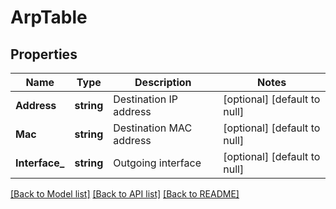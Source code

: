 # ArpTable

## Properties
Name | Type | Description | Notes
------------ | ------------- | ------------- | -------------
**Address** | **string** | Destination IP address | [optional] [default to null]
**Mac** | **string** | Destination MAC address | [optional] [default to null]
**Interface_** | **string** | Outgoing interface | [optional] [default to null]

[[Back to Model list]](../README.md#documentation-for-models) [[Back to API list]](../README.md#documentation-for-api-endpoints) [[Back to README]](../README.md)


